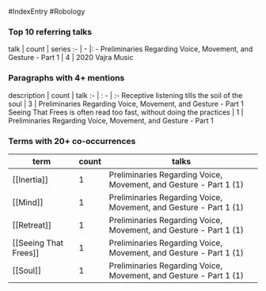 #IndexEntry #Robology

### Top 10 referring talks
talk | count | series
:- | - |: -
<a data-href="Preliminaries Regarding Voice, Movement, and Gesture - Part 1" class="internal-link">Preliminaries Regarding Voice, Movement, and Gesture - Part 1</a> | 4 | <a data-href="2020 Vajra Music" class="internal-link">2020 Vajra Music</a>

### Paragraphs with 4+ mentions
description | count | talk
:- | : - | :-
<a aria-label-position="top" aria-label="Preliminaries Regarding Voice, Movement, and Gesture - Part 1 > Receptive listening tills the soil of the soul" data-href="Preliminaries Regarding Voice, Movement, and Gesture - Part 1#Receptive listening tills the soil of the soul" class="internal-link">Receptive listening tills the soil of the soul</a> | 3 | <a data-href="Preliminaries Regarding Voice, Movement, and Gesture - Part 1" class="internal-link">Preliminaries Regarding Voice, Movement, and Gesture - Part 1</a>
<a aria-label-position="top" aria-label="Preliminaries Regarding Voice, Movement, and Gesture - Part 1 > Seeing That Frees is often read too fast without doing the practices" data-href="Preliminaries Regarding Voice, Movement, and Gesture - Part 1#Seeing That Frees is often read too fast without doing the practices" class="internal-link">Seeing That Frees is often read too fast, without doing the practices</a> | 1 | <a data-href="Preliminaries Regarding Voice, Movement, and Gesture - Part 1" class="internal-link">Preliminaries Regarding Voice, Movement, and Gesture - Part 1</a>

### Terms with 20+ co-occurrences
term | count | talks
-|-|-
[[Inertia]] | 1 | <span class="counts"><a data-href="Preliminaries Regarding Voice, Movement, and Gesture - Part 1" class="internal-link">Preliminaries Regarding Voice, Movement, and Gesture - Part 1</a> (1)</span> 
[[Mind]] | 1 | <span class="counts"><a data-href="Preliminaries Regarding Voice, Movement, and Gesture - Part 1" class="internal-link">Preliminaries Regarding Voice, Movement, and Gesture - Part 1</a> (1)</span> 
[[Retreat]] | 1 | <span class="counts"><a data-href="Preliminaries Regarding Voice, Movement, and Gesture - Part 1" class="internal-link">Preliminaries Regarding Voice, Movement, and Gesture - Part 1</a> (1)</span> 
[[Seeing That Frees]] | 1 | <span class="counts"><a data-href="Preliminaries Regarding Voice, Movement, and Gesture - Part 1" class="internal-link">Preliminaries Regarding Voice, Movement, and Gesture - Part 1</a> (1)</span> 
[[Soul]] | 1 | <span class="counts"><a data-href="Preliminaries Regarding Voice, Movement, and Gesture - Part 1" class="internal-link">Preliminaries Regarding Voice, Movement, and Gesture - Part 1</a> (1)</span> 

